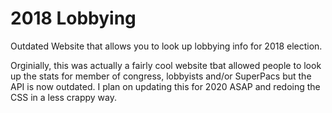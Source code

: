 # 2018 Lobbying 
Outdated Website that allows you to look up lobbying info for 2018 election.

Orginially, this was actually a fairly cool website tbat allowed people to look up the stats for member of congress, lobbyists and/or SuperPacs but the API is now outdated.
I plan on updating this for 2020 ASAP and redoing the CSS in a less crappy way. 
